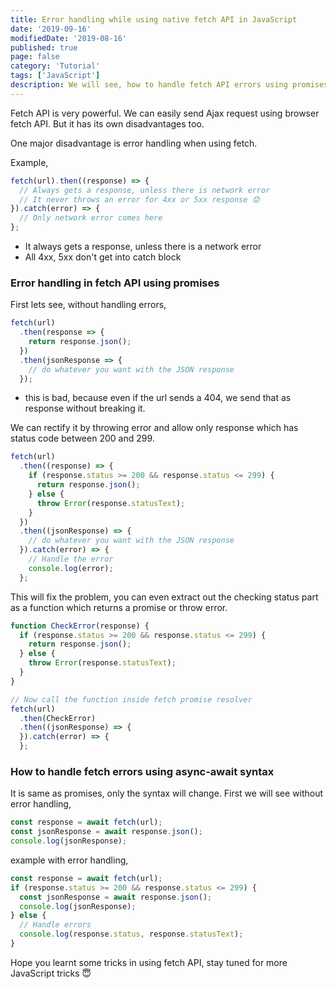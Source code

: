 ```yaml
---
title: Error handling while using native fetch API in JavaScript
date: '2019-09-16'
modifiedDate: '2019-08-16'
published: true
page: false
category: 'Tutorial'
tags: ['JavaScript']
description: We will see, how to handle fetch API errors using promises and async await syntax in JavaScript
---
```


Fetch API is very powerful. We can easily send Ajax request using browser fetch API. But it has its own disadvantages too.

One major disadvantage is error handling when using fetch.

Example,

```js
fetch(url).then((response) => {
  // Always gets a response, unless there is network error
  // It never throws an error for 4xx or 5xx response 😟
}).catch(error) => {
  // Only network error comes here
};
```

- It always gets a response, unless there is a network error
- All 4xx, 5xx don't get into catch block

### Error handling in fetch API using promises

First lets see, without handling errors,

```js
fetch(url)
  .then(response => {
    return response.json();
  })
  .then(jsonResponse => {
    // do whatever you want with the JSON response
  });
```

- this is bad, because even if the url sends a 404, we send that as response without breaking it.

We can rectify it by throwing error and allow only response which has status code between 200 and 299.

```js
fetch(url)
  .then((response) => {
    if (response.status >= 200 && response.status <= 299) {
      return response.json();
    } else {
      throw Error(response.statusText);
    }
  })
  .then((jsonResponse) => {
    // do whatever you want with the JSON response
  }).catch(error) => {
    // Handle the error
    console.log(error);
  };
```

This will fix the problem, you can even extract out the checking status part as a function which returns a promise or throw error.

```js
function CheckError(response) {
  if (response.status >= 200 && response.status <= 299) {
    return response.json();
  } else {
    throw Error(response.statusText);
  }
}

// Now call the function inside fetch promise resolver
fetch(url)
  .then(CheckError)
  .then((jsonResponse) => {
  }).catch(error) => {
  };
```

### How to handle fetch errors using async-await syntax

It is same as promises, only the syntax will change. First we will see without error handling,

```js
const response = await fetch(url);
const jsonResponse = await response.json();
console.log(jsonResponse);
```

example with error handling,

```js
const response = await fetch(url);
if (response.status >= 200 && response.status <= 299) {
  const jsonResponse = await response.json();
  console.log(jsonResponse);
} else {
  // Handle errors
  console.log(response.status, response.statusText);
}
```

Hope you learnt some tricks in using fetch API, stay tuned for more JavaScript tricks 😇
